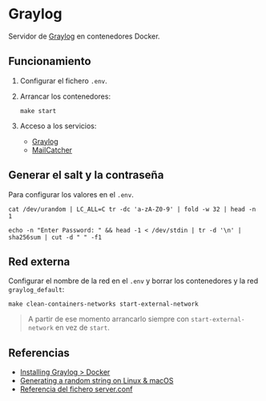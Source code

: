 # Graylog

Servidor de [Graylog](https://www.graylog.org) en contenedores Docker.

## Funcionamiento

1. Configurar el fichero `.env`.

2. Arrancar los contenedores:

    ```shell
    make start
    ```

3. Acceso a los servicios:

    - [Graylog](http://localhost:9000)
    - [MailCatcher](http://localhost:1080)

## Generar el salt y la contraseña

Para configurar los valores en el `.env`.

```shell
cat /dev/urandom | LC_ALL=C tr -dc 'a-zA-Z0-9' | fold -w 32 | head -n 1
```

```shell
echo -n "Enter Password: " && head -1 < /dev/stdin | tr -d '\n' | sha256sum | cut -d " " -f1
```

## Red externa

Configurar el nombre de la red en el `.env` y borrar los contenedores y la red `graylog_default`:

```shell
make clean-containers-networks start-external-network
```

> A partir de ese momento arrancarlo siempre con `start-external-network` en vez de `start`.

## Referencias

- [Installing Graylog > Docker](https://go2docs.graylog.org/5-0/downloading_and_installing_graylog/docker_installation.htm)
- [Generating a random string on Linux & macOS](https://www.markusdosch.com/2022/05/generating-a-random-string-on-linux-macos/)
- [Referencia del fichero server.conf](https://go2docs.graylog.org/5-0/setting_up_graylog/server.conf.html)
